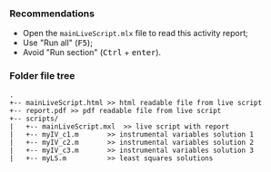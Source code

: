 ### Recommendations
- Open the `mainLiveScript.mlx` file to read this activity report;
- Use "Run all" (<kbd>F5</kbd>);
- Avoid "Run section" (<kbd>Ctrl</kbd> + <kbd>enter</kbd>).


### Folder file tree

```
.
+-- mainLiveScript.html >> html readable file from live script
+-- report.pdf >> pdf readable file from live script
+-- scripts/ 
|   +-- mainLiveScript.mxl 	>> live script with report
|   +-- myIV_c1.m		>> instrumental variables solution 1
|   +-- myIV_c2.m		>> instrumental variables solution 2
|   +-- myIV_c3.m		>> instrumental variables solution 3
|   +-- myLS.m			>> least squares solutions
```